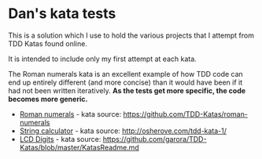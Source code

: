 # Dan's kata tests

This is a solution which I use to hold the various projects that I attempt from TDD Katas found online.

It is intended to include only my first attempt at each kata.

The Roman numerals kata is an excellent example of how TDD code can end up entirely different (and more concise) than it would have been if it had not been written iteratively. **As the tests get more specific, the code becomes more generic.**

- [Roman numerals](/RomanNumeralsKata) - kata source: https://github.com/TDD-Katas/roman-numerals
- [String calculator](/StringCalculatorKata) - kata source: http://osherove.com/tdd-kata-1/
- [LCD Digits](/LcdDigits) - kata source: https://github.com/garora/TDD-Katas/blob/master/KatasReadme.md


